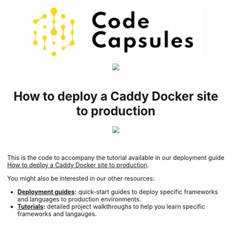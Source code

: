 
<p align="center">
  <a href="https://codecapsules.io/">
    <img alt="Code Capsules" title="Code Capsules" src="./logo.svg" width="400" style="color: black">
  </a>
</p>


<p align="center">
<img src="https://img.shields.io/badge/docker-%230db7ed.svg?style=for-the-badge&logo=docker&logoColor=white">
</p>

<h1 align="center">
  How to deploy a Caddy Docker site to production
</h1>

<p align="center">
<img src="https://img.shields.io/badge/svelte-%23f1413d.svg?style=for-the-badge&logo=svelte&logoColor=white">
</p>

<br/>


This is the code to accompany the tutorial available in our deployment guide [How to deploy a Caddy Docker site to production](https://codecapsules.io/docs/deployment/how-to-deploy-caddy-docker-site-to-production/).

You might also be interested in our other resources:

* **[Deployment guides](http://codecapsules.io/docs/deployment/):** quick-start guides to deploy specific frameworks and languages to production environments.
* **[Tutorials](http://codecapsules.io/docs/tutorials/):** detailed project walkthroughs to help you learn specific frameworks and langauges.

